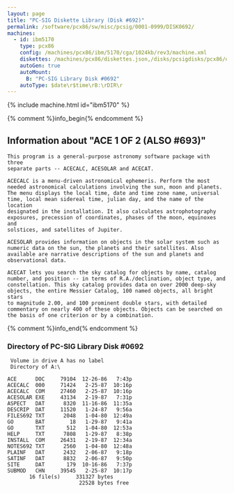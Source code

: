 ```yaml
---
layout: page
title: "PC-SIG Diskette Library (Disk #692)"
permalink: /software/pcx86/sw/misc/pcsig/0001-0999/DISK0692/
machines:
  - id: ibm5170
    type: pcx86
    config: /machines/pcx86/ibm/5170/cga/1024kb/rev3/machine.xml
    diskettes: /machines/pcx86/diskettes.json,/disks/pcsigdisks/pcx86/diskettes.json
    autoGen: true
    autoMount:
      B: "PC-SIG Library Disk #0692"
    autoType: $date\r$time\rB:\rDIR\r
---
```


{% include machine.html id="ibm5170" %}

{% comment %}info_begin{% endcomment %}

## Information about "ACE 1 OF 2 (ALSO #693)"

    This program is a general-purpose astronomy software package with three
    separate parts -- ACECALC, ACESOLAR and ACECAT.
    
    ACECALC is a menu-driven astronomical ephemeris. Perform the most
    needed astronomical calculations involving the sun, moon and planets.
    The menu displays the local time, date and time zone name, universal
    time, local mean sidereal time, julian day, and the name of the location
    designated in the installation. It also calculates astrophotography
    exposures, precession of coordinates, phases of the moon, equinoxes and
    solstices, and satellites of Jupiter.
    
    ACESOLAR provides information on objects in the solar system such as
    numeric data on the sun, the planets and their satellites. Also
    available are narrative descriptions of the sun and planets and
    observational data.
    
    ACECAT lets you search the sky catalog for objects by name, catalog
    number, and position -- in terms of R.A./declination, object type, and
    constellation. This sky catalog provides data on over 2000 deep-sky
    objects, the entire Messier Catalog, 100 named objects, all bright stars
    to magnitude 2.00, and 100 prominent double stars, with detailed
    commentary on nearly 400 of these objects. Objects can be searched on
    the basis of one criterion or by a combination.
{% comment %}info_end{% endcomment %}


### Directory of PC-SIG Library Disk #0692

     Volume in drive A has no label
     Directory of A:\

    ACE      DOC     79104  12-26-86   7:43p
    ACECALC  000     71424   2-25-87  10:16p
    ACECALC  COM     27460   2-25-87  10:16p
    ACESOLAR EXE     43134   2-19-87   7:31p
    ASPECT   DAT      8320  11-16-86  11:35a
    DESCRIP  DAT     11520   1-24-87   9:56a
    FILES692 TXT      2048   1-04-80  12:49a
    GO       BAT        18   1-29-87   9:41a
    GO       TXT       512   1-04-80  12:53a
    HELP     TXT      7808   1-29-87   8:38p
    INSTALL  COM     26431   2-19-87  12:34a
    NOTES692 TXT      2560   1-04-80  12:48a
    PLAINF   DAT      2432   2-06-87   9:18p
    SATINF   DAT      8832   2-06-87   9:50p
    SITE     DAT       179  10-16-86   7:37p
    SUBMOD   CHN     39545   2-25-87  10:17p
           16 file(s)     331327 bytes
                           22528 bytes free

